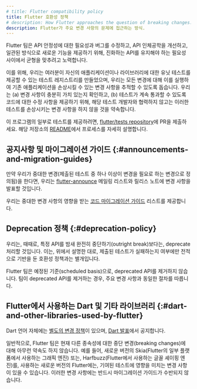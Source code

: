 ```yaml
---
# title: Flutter compatibility policy
title: Flutter 호환성 정책
# description: How Flutter approaches the question of breaking changes.
description: Flutter가 주요 변경 사항의 문제에 접근하는 방식.
---
```


Flutter 팀은 API 안정성에 대한 필요성과 버그를 수정하고, 
API 인체공학을 개선하고, 일관된 방식으로 새로운 기능을 제공하기 위해, 
진화하는 API를 유지해야 하는 필요성 사이에서 균형을 맞추려고 노력합니다.

이를 위해, 우리는 여러분이 자신의 애플리케이션이나 라이브러리에 대한 유닛 테스트를 제공할 수 있는 테스트 레지스트리를 만들었으며, 우리는 모든 변경에 대해 이를 실행하여 기존 애플리케이션을 손상시킬 수 있는 변경 사항을 추적할 수 있도록 돕습니다. 
우리는 
(a) 변경 사항이 충분히 가치 있는지 확인하고, 
(b) 테스트가 계속 통과할 수 있도록 코드에 대한 수정 사항을 제공하기 위해, 
해당 테스트 개발자와 협력하지 않고는 이러한 테스트를 손상시키는 변경 사항을 하지 않을 것을 약속합니다.

이 프로그램의 일부로 테스트를 제공하려면, [flutter/tests repository][]에 PR을 제출하세요. 
해당 저장소의 [README][flutter-tests-readme]에서 프로세스를 자세히 설명합니다.

[flutter/tests repository]: {{site.github}}/flutter/tests
[flutter-tests-readme]: {{site.github}}/flutter/tests#adding-more-tests

## 공지사항 및 마이그레이션 가이드 {:#announcements-and-migration-guides}

만약 우리가 중대한 변경(제출된 테스트 중 하나 이상이 변경을 필요로 하는 변경으로 정의됨)을 한다면, 
우리는 [flutter-announce][] 메일링 리스트와 릴리스 노트에 변경 사항을 발표할 것입니다.

우리는 중대한 변경 사항의 영향을 받는 [코드 마이그레이션 가이드][guides for migrating code] 리스트를 제공합니다.

[flutter-announce]: {{site.groups}}/forum/#!forum/flutter-announce
[guides for migrating code]: /release/breaking-changes

## Deprecation 정책 {:#deprecation-policy}

우리는, 때때로, 특정 API를 밤새 완전히 중단하기(outright break)보다는, deprecate 처리할 것입니다. 
이는, 위에서 설명한 대로, 제출된 테스트가 실패하는지 여부에만 전적으로 기반을 둔 호환성 정책과는 별개입니다.

Flutter 팀은 예정된 기준(scheduled basis)으로, deprecated API를 제거하지 않습니다. 
팀이 deprecated API를 제거하는 경우, 주요 변경 사항과 동일한 절차를 따릅니다.

## Flutter에서 사용하는 Dart 및 기타 라이브러리 {:#dart-and-other-libraries-used-by-flutter}

Dart 언어 자체에는 [별도의 변경 정책][separate breaking-change policy]이 있으며, 
[Dart 발표][Dart announce]에서 공지합니다.

일반적으로, Flutter 팀은 현재 다른 종속성에 대한 중단 변경(breaking changes)에 대해 아무런 약속도 하지 않습니다. 
예를 들어, 새로운 버전의 Skia(Flutter의 일부 플랫폼에서 사용하는 그래픽 엔진) 또는, 
Harfbuzz(Flutter에서 사용하는 글꼴 셰이핑 엔진)를,
사용하는 새로운 버전의 Flutter에는, 기여된 테스트에 영향을 미치는 변경 사항이 있을 수 있습니다. 
이러한 변경 사항에는 반드시 마이그레이션 가이드가 수반되지 않습니다.

[separate breaking-change policy]: {{site.github}}/dart-lang/sdk/blob/main/docs/process/breaking-changes.md
[Dart announce]: {{site.groups}}/a/dartlang.org/g/announce
